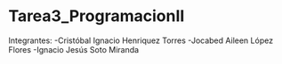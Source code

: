 # Tarea3_ProgramacionII

Integrantes: 
-Cristóbal Ignacio Henriquez Torres
-Jocabed Aileen López Flores
-Ignacio Jesús Soto Miranda
